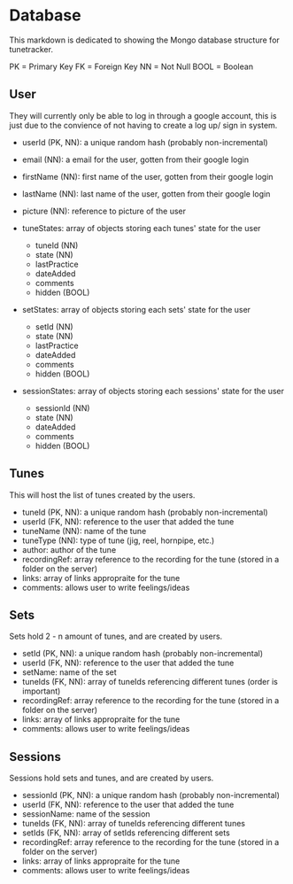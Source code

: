 <!-- DATABASE.MD -->
# Database

This markdown is dedicated to showing the Mongo database structure
for tunetracker.

PK = Primary Key
FK = Foreign Key
NN = Not Null
BOOL = Boolean

## User

They will currently only be able to log in through a google account,
this is just due to the convience of not having to create a log up/
sign in system.

- userId (PK, NN): a unique random hash (probably non-incremental)
- email (NN): a email for the user, gotten from their google login
- firstName (NN): first name of the user, gotten from their google login
- lastName (NN): last name of the user, gotten from their google login
- picture (NN): reference to picture of the user
- tuneStates: array of objects storing each tunes' state for the user

  - tuneId (NN)
  - state (NN)
  - lastPractice
  - dateAdded
  - comments
  - hidden (BOOL)

- setStates: array of objects storing each sets' state for the user

  - setId (NN)
  - state (NN)
  - lastPractice
  - dateAdded
  - comments
  - hidden (BOOL)

- sessionStates: array of objects storing each sessions' state for the user

  - sessionId (NN)
  - state (NN)
  - dateAdded
  - comments
  - hidden (BOOL)

## Tunes

This will host the list of tunes created by the users.

- tuneId (PK, NN): a unique random hash (probably non-incremental)
- userId (FK, NN): reference to the user that added the tune
- tuneName (NN): name of the tune
- tuneType (NN): type of tune (jig, reel, hornpipe, etc.)
- author: author of the tune
- recordingRef: array reference to the recording for the tune
  (stored in a folder on the server)
- links: array of links appropraite for the tune
- comments: allows user to write feelings/ideas

## Sets

Sets hold 2 - n amount of tunes, and are created by users.

- setId (PK, NN): a unique random hash (probably non-incremental)
- userId (FK, NN): reference to the user that added the tune
- setName: name of the set
- tuneIds (FK, NN): array of tuneIds referencing different tunes
  (order is important)
- recordingRef: array reference to the recording for the tune
  (stored in a folder on the server)
- links: array of links appropraite for the tune  
- comments: allows user to write feelings/ideas

## Sessions

Sessions hold sets and tunes, and are created by users.

- sessionId (PK, NN): a unique random hash (probably non-incremental)
- userId (FK, NN): reference to the user that added the tune
- sessionName: name of the session
- tuneIds (FK, NN): array of tuneIds referencing different tunes
- setIds (FK, NN): array of setIds referencing different sets
- recordingRef: array reference to the recording for the tune
  (stored in a folder on the server)
- links: array of links appropraite for the tune
- comments: allows user to write feelings/ideas
